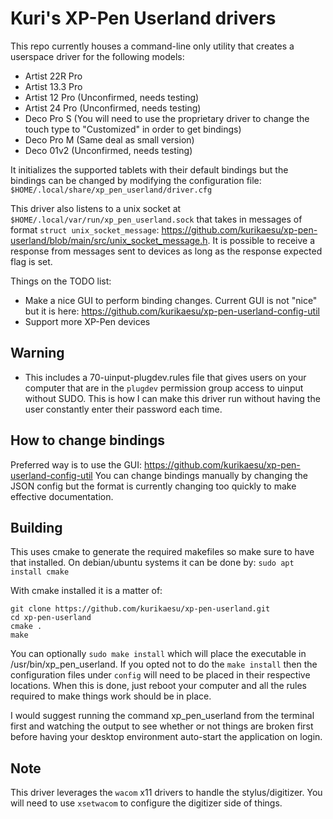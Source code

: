 # Kuri's XP-Pen Userland drivers

This repo currently houses a command-line only utility that creates a userspace driver for the following models:
- Artist 22R Pro
- Artist 13.3 Pro
- Artist 12 Pro (Unconfirmed, needs testing)
- Artist 24 Pro (Unconfirmed, needs testing)
- Deco Pro S (You will need to use the proprietary driver to change the touch type to "Customized" in order to get bindings)
- Deco Pro M (Same deal as small version)
- Deco 01v2 (Unconfirmed, needs testing)

It initializes the supported tablets with their default bindings but the bindings can be changed by modifying the configuration file:
`$HOME/.local/share/xp_pen_userland/driver.cfg`

This driver also listens to a unix socket at `$HOME/.local/var/run/xp_pen_userland.sock` that takes in messages of format `struct unix_socket_message`: https://github.com/kurikaesu/xp-pen-userland/blob/main/src/unix_socket_message.h. It is possible to receive a response from messages sent to devices as long as the response expected flag is set.

Things on the TODO list:
- Make a nice GUI to perform binding changes. Current GUI is not "nice" but it is here: https://github.com/kurikaesu/xp-pen-userland-config-util
- Support more XP-Pen devices

## Warning
- This includes a 70-uinput-plugdev.rules file that gives users on your computer that are in the `plugdev` permission group access to uinput without SUDO. This is how I can make this driver run without having the user constantly enter their password each time.

## How to change bindings
Preferred way is to use the GUI: https://github.com/kurikaesu/xp-pen-userland-config-util
You can change bindings manually by changing the JSON config but the format is currently changing too quickly to make effective documentation.

## Building
This uses cmake to generate the required makefiles so make sure to have that installed.
On debian/ubuntu systems it can be done by:
`sudo apt install cmake`

With cmake installed it is a matter of:
```
git clone https://github.com/kurikaesu/xp-pen-userland.git
cd xp-pen-userland
cmake .
make
```

You can optionally `sudo make install` which will place the executable in /usr/bin/xp_pen_userland.
If you opted not to do the `make install` then the configuration files under `config` will need to be placed in their respective locations. When this is done, just reboot your computer and all the rules required to make things work should be in place.

I would suggest running the command xp_pen_userland from the terminal first and watching the output to see whether or not things are broken first before having your desktop environment auto-start the application on login.

## Note
This driver leverages the `wacom` x11 drivers to handle the stylus/digitizer. You will need to use `xsetwacom` to configure the digitizer side of things.